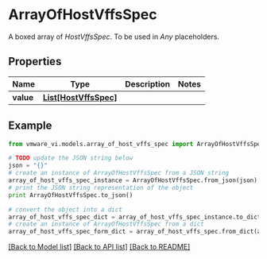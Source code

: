 # ArrayOfHostVffsSpec

A boxed array of *HostVffsSpec*. To be used in *Any* placeholders. 

## Properties
Name | Type | Description | Notes
------------ | ------------- | ------------- | -------------
**value** | [**List[HostVffsSpec]**](HostVffsSpec.md) |  | 

## Example

```python
from vmware_vi.models.array_of_host_vffs_spec import ArrayOfHostVffsSpec

# TODO update the JSON string below
json = "{}"
# create an instance of ArrayOfHostVffsSpec from a JSON string
array_of_host_vffs_spec_instance = ArrayOfHostVffsSpec.from_json(json)
# print the JSON string representation of the object
print ArrayOfHostVffsSpec.to_json()

# convert the object into a dict
array_of_host_vffs_spec_dict = array_of_host_vffs_spec_instance.to_dict()
# create an instance of ArrayOfHostVffsSpec from a dict
array_of_host_vffs_spec_form_dict = array_of_host_vffs_spec.from_dict(array_of_host_vffs_spec_dict)
```
[[Back to Model list]](../README.md#documentation-for-models) [[Back to API list]](../README.md#documentation-for-api-endpoints) [[Back to README]](../README.md)


